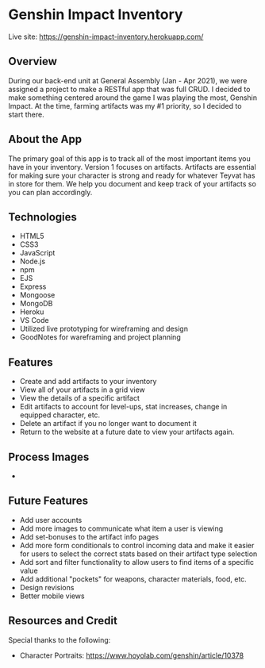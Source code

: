 
# Genshin Impact Inventory

Live site: <https://genshin-impact-inventory.herokuapp.com/>


## Overview

During our back-end unit at General Assembly (Jan - Apr 2021), we were assigned a project to make a RESTful app that was full CRUD. I decided to make something centered around the game I was playing the most, Genshin Impact. At the time, farming artifacts was my #1 priority, so I decided to start there.


## About the App

The primary goal of this app is to track all of the most important items you have in your inventory. Version 1 focuses on artifacts. Artifacts are essential for making sure your character is strong and ready for whatever Teyvat has in store for them. We help you document and keep track of your artifacts so you can plan accordingly.


## Technologies

* HTML5
* CSS3
* JavaScript
* Node.js
* npm
* EJS
* Express
* Mongoose
* MongoDB
* Heroku
* VS Code
* Utilized live prototyping for wireframing and design
* GoodNotes for wareframing and project planning


## Features

* Create and add artifacts to your inventory
* View all of your artifacts in a grid view
* View the details of a specific artifact
* Edit artifacts to account for level-ups, stat increases, change in equipped character, etc.
* Delete an artifact if you no longer want to document it
* Return to the website at a future date to view your artifacts again.


## Process Images

-


## Future Features

* Add user accounts
* Add more images to communicate what item a user is viewing
* Add set-bonuses to the artifact info pages
* Add more form conditionals to control incoming data and make it easier for users to select the correct stats based on their artifact type selection
* Add sort and filter functionality to allow users to find items of a specific value
* Add additional "pockets" for weapons, character materials, food, etc.
* Design revisions
* Better mobile views


## Resources and Credit

Special thanks to the following:
* Character Portraits: <https://www.hoyolab.com/genshin/article/10378>
